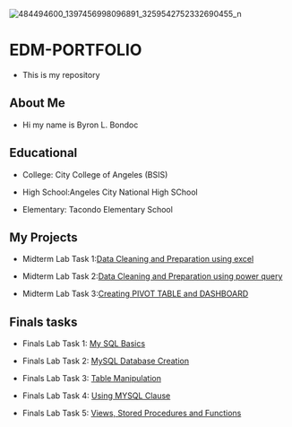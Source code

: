 ![484494600_1397456998096891_3259542752332690455_n](https://github.com/user-attachments/assets/97e44fef-42ed-499d-8673-5a1ac853cbda)

# EDM-PORTFOLIO
- This is my repository

## About Me
- Hi my name is Byron L. Bondoc

## Educational
- College: City College of Angeles (BSIS)

- High School:Angeles City National High SChool

- Elementary: Tacondo Elementary School

## My Projects
- Midterm Lab Task 1:[Data Cleaning and Preparation using excel](https://github.com/byronpogi/EDM-PORTFOLIO/blob/main/Midterm%20Lab%20Task%201/task1.md)

- Midterm Lab Task 2:[Data Cleaning and Preparation using power query](https://github.com/byronpogi/EDM-PORTFOLIO/blob/main/Midterm%20Lab%20Task%202/task2.md)

- Midterm Lab Task 3:[Creating PIVOT TABLE and DASHBOARD](https://github.com/byronpogi/EDM-PORTFOLIO/blob/main/Midterm%20Lab%20Task%203/readme.md)

## Finals tasks
- Finals Lab Task 1: [My SQL Basics](https://byronpogi.github.io/Finals-Lab-task-1/)

- Finals Lab Task 2: [MySQL Database Creation](https://byronpogi.github.io/Finals-Lab-Task-2/)

- Finals Lab Task 3: [Table Manipulation](https://byronpogi.github.io/Finals-Lab-Task-3/)

- Finals Lab Task 4: [Using MYSQL Clause](https://byronpogi.github.io/Final-Lab-Task-3.1/)

- Finals Lab Task 5: [Views, Stored Procedures and Functions](https://byronpogi.github.io/Finals-Lab-Task-5/)

